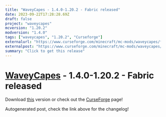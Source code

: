 ```yaml
---
title: "WaveyCapes - 1.4.0-1.20.2 - Fabric released"
date: 2023-09-22T17:28:28.69Z
draft: false
project: "waveycapes"
mcversion: "1.20.2"
modversion: "1.4.0"
tags: ["waveycapes", "1.20.2", "Curseforge"]
externalurl: "https://www.curseforge.com/minecraft/mc-mods/waveycapes/files/4763680"
externalpost: "https://www.curseforge.com/minecraft/mc-mods/waveycapes/files/4763680"
summary: "Click to get this release"
---
```

# [WaveyCapes](/project/waveycapes) - 1.4.0-1.20.2 - Fabric released
Download [this](https://www.curseforge.com/minecraft/mc-mods/waveycapes/files/4763680) version or check out the [CurseForge](https://www.curseforge.com/minecraft/mc-mods/waveycapes) page!

Autogenerated post, check the link above for the changelog!
